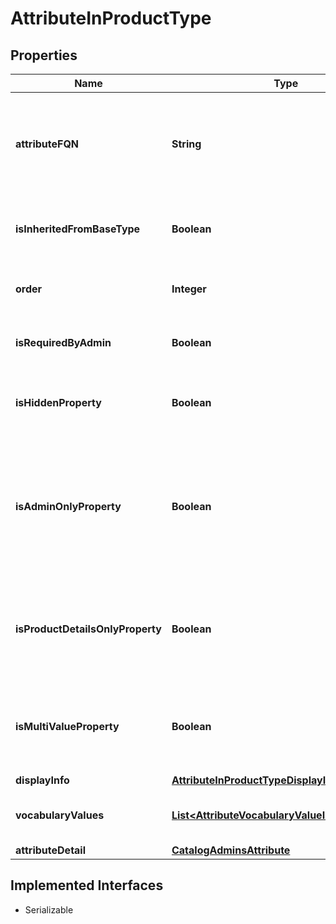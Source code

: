 

# AttributeInProductType


## Properties

| Name | Type | Description | Notes |
|------------ | ------------- | ------------- | -------------|
|**attributeFQN** | **String** | Unique identifier of the Attribute. Must be an attribute fully qualilfied name that already exists. If no namespace is specified Tenant is assumed |  [optional] |
|**isInheritedFromBaseType** | **Boolean** | If True, the attribute is part of the base product type and can only have order modified. |  [optional] |
|**order** | **Integer** | Used to order the display of the attributes within a section |  [optional] |
|**isRequiredByAdmin** | **Boolean** | If True, the admin must include this attribute in products of this productType |  [optional] |
|**isHiddenProperty** | **Boolean** | If True, the property is hidden in the storefront. This field only applies to properties. |  [optional] |
|**isAdminOnlyProperty** | **Boolean** | If true, this property is not available on the storefront. If false, this property will be available on storefront. The IsHiddenProperty hides the property from the customer, but is still available from the API. |  [optional] |
|**isProductDetailsOnlyProperty** | **Boolean** | If True this property will not be returned  storefront product listings (Search,GetProduct) it will still be returned on GetProduct, ValidateProduct...) |  [optional] |
|**isMultiValueProperty** | **Boolean** | If True, the property can have multiple values selected on the product. Only applies to PredefinedVocabulary properties. |  [optional] |
|**displayInfo** | [**AttributeInProductTypeDisplayInfo**](AttributeInProductTypeDisplayInfo.md) |  |  [optional] |
|**vocabularyValues** | [**List&lt;AttributeVocabularyValueInProductType&gt;**](AttributeVocabularyValueInProductType.md) | The collection of vocabulary values included in this product type. |  [optional] |
|**attributeDetail** | [**CatalogAdminsAttribute**](CatalogAdminsAttribute.md) |  |  [optional] |


## Implemented Interfaces

* Serializable


